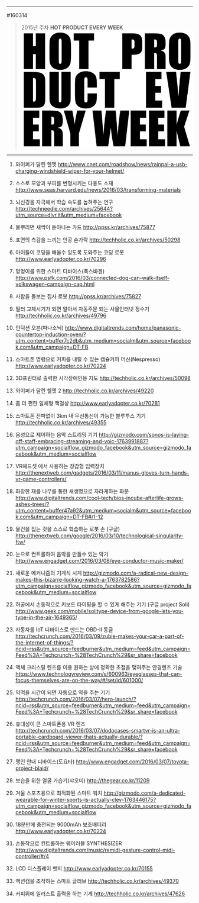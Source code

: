 
---  
#160314  
> 2015년 주차 **HOT PRODUCT EVERY WEEK**  
> ![pic](../image/MAIN.png)  

---  

1. 와이퍼가 달린 헬멧
http://www.cnet.com/roadshow/news/rainpal-a-usb-charging-windshield-wiper-for-your-helmet/

2. 스스로 모양과 부피를 변형시키는 다용도 소재
http://www.seas.harvard.edu/news/2016/03/transforming-materials

3. 뇌신경을 자극해서 학습 속도를 높혀주는 연구
http://techneedle.com/archives/25644?utm_source=dlvr.it&utm_medium=facebook

4. 물뿌리면 새싹이 돋아나는 카드
http://ppss.kr/archives/75877

5. 표면의 촉감을 느끼는 인공 손가락
http://techholic.co.kr/archives/50298

6. 아이들이 코딩을 배울수 있도록 도와주는 코딩 로봇
http://www.earlyadopter.co.kr/70296

7. 멍멍이를 위한 스마트 디바이스(폭스바겐)
http://www.psfk.com/2016/03/connected-dog-can-walk-itself-volkswagen-campaign-cap.html

8. 사람을 돌보는 집사 로봇
http://ppss.kr/archives/75827

9. 필터 교체시기가 되면 알아서 자동주문 되는 사물인터넷 정수기
http://techholic.co.kr/archives/49796

10. 인덕션 오븐(파나소닉)
http://www.digitaltrends.com/home/panasonic-countertop-induction-oven/?utm_content=buffer7c2db&utm_medium=socialm&utm_source=facebook.com&utm_campaign=DT-FB

11. 스마트폰 명령으로 커피를 내릴 수 있는 캡슐커피 머신(Nespresso)
http://www.earlyadopter.co.kr/70224

12. 3D프린터로 출력한 시각장애인용 지도
http://techholic.co.kr/archives/50098

13. 와이퍼가 달린 헬멧 2
http://techholic.co.kr/archives/49220

14. 좀 더 편한 일체형 책걸상
http://www.earlyadopter.co.kr/70281

15. 스마트폰 전파없이 3km 내 무선통신이 가능한 블루투스 기기
http://techholic.co.kr/archives/49355

16. 음성으로 제어하는 음악 스트리밍 기기
http://gizmodo.com/sonos-is-laying-off-staff-embracing-streaming-and-voic-1763991887?utm_campaign=socialflow_gizmodo_facebook&utm_source=gizmodo_facebook&utm_medium=socialflow

17. VR헤드셋 에서 사용하는 장갑형 입력장치
http://thenextweb.com/gadgets/2016/03/11/manus-gloves-turn-hands-vr-game-controllers/

18. 화장한 재를 나무를 통한 새생명으로 자라게하는 화분
http://www.digitaltrends.com/cool-tech/bios-incube-afterlife-grows-ashes-trees/?utm_content=buffer47a92&utm_medium=socialm&utm_source=facebook.com&utm_campaign=DT-FB#/1-12

19. 물건을 집는 것을 스스로 학습하는 로봇 손 (구글)
http://thenextweb.com/google/2016/03/10/technological-singularity-ftw/

20. 눈으로 컨트롤하여 음악을 만들수 있는 악기
http://www.engadget.com/2016/03/08/eye-conductor-music-maker/

21. 새로운 메커니즘의 기계식 시계
http://gizmodo.com/a-radical-new-design-makes-this-bizarre-looking-watch-a-1763782586?utm_campaign=socialflow_gizmodo_facebook&utm_source=gizmodo_facebook&utm_medium=socialflow

22. 허공에서 손동작으로 키보드 타이핑을 할 수 있게 해주는 기기 (구글 project Soli)
http://www.geek.com/mobile/solitype-device-from-google-lets-you-type-in-the-air-1649365/

23. 자동차를 IoT 디바이스로 만드는 OBD-II 동글  
http://techcrunch.com/2016/03/09/zubie-makes-your-car-a-part-of-the-internet-of-things/?ncid=rss&utm_source=feedburner&utm_medium=feed&utm_campaign=Feed%3A+Techcrunch+%28TechCrunch%29&sr_share=facebook

24. 액체 크리스탈 렌즈를 이용 원하는 상에 정확한 초점을 맺혀주는 안경렌즈 기술
https://www.technologyreview.com/s/600963/eyeglasses-that-can-focus-themselves-are-on-the-way/#/set/id/601000/

25. 약먹을 시간이 되면 자동으로 약을 주는 기기
http://techcrunch.com/2016/03/07/hero-launch/?ncid=rss&utm_source=feedburner&utm_medium=feed&utm_campaign=Feed%3A+Techcrunch+%28TechCrunch%29&sr_share=facebook

26. 휴대성이 큰 스마트폰용 VR 렌즈 
http://techcrunch.com/2016/03/07/dodocases-smartvr-is-an-ultra-portable-cardboard-viewer-thats-actually-durable/?ncid=rss&utm_source=feedburner&utm_medium=feed&utm_campaign=Feed%3A+Techcrunch+%28TechCrunch%29&sr_share=facebook

27. 맹인 안내 디바이스(도요타)
http://www.engadget.com/2016/03/07/toyota-project-blaid/

28. 보습을 위한 얼굴 가습기(샤오미)
http://thegear.co.kr/11209

29. 겨울 스포츠용으로 최적화된 스마트 워치
http://gizmodo.com/a-dedicated-wearable-for-winter-sports-is-actually-clev-1763446175?utm_campaign=socialflow_gizmodo_facebook&utm_source=gizmodo_facebook&utm_medium=socialflow

30. 18분만에 충전되는 9000mAh 보조배터리
http://www.earlyadopter.co.kr/70224

31. 손동작으로 컨트롤하는 웨어러블 SYNTHESIZER
http://www.digitaltrends.com/music/remidi-gesture-control-midi-controller/#/4

32. LCD 디스플레이 뱃지
http://www.earlyadopter.co.kr/70155

33. 액션캠을 조작하는 스마트 글러브
http://techholic.co.kr/archives/49370

34. 커피위에 일러스트 출력을 하는 기계
http://techholic.co.kr/archives/47626

